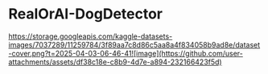 # RealOrAI-DogDetector

https://storage.googleapis.com/kaggle-datasets-images/7037289/11259784/3f89aa7c8d86c5aa8a4f834058b9ad8e/dataset-cover.png?t=2025-04-03-06-46-41![image](https://github.com/user-attachments/assets/df38c18e-c8b9-4d7e-a894-232166423f5d)

